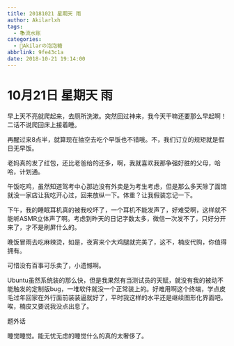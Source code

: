 ```yaml
---
title: 20181021 星期天 雨
author: Akilarlxh
tags:
  - 📚流水账
categories:
  - 🍬Akilarの泡泡糖
abbrlink: 9fe43c1a
date: 2018-10-21 19:14:00
---
```

# 10月21日 星期天 雨

早上天不亮就爬起来，去厕所洗漱。突然回过神来，我今天干嘛还要那么早起啊！二话不说爬回床上接着睡。

再醒过来8点半，就算现在抽空去吃个早饭也不错哦。不，我们订立的规矩就是假日无早饭。

老妈真的发了红包，还比老爸给的还多，啊，我就喜欢我那争强好胜的父母，哈哈，计划通。

午饭吃鸡，虽然知道驾考中心那边没有外卖是为考生考虑，但是那么多天除了面馆就没一家店让我吃开心过，回来放纵一下。体重？让我假装忘记一下。

下午，我的睡眠耳机真的被我咬坏了，一个耳机不能发声了，好难受啊，这样就不能听ASMR立体声了啊。考虑到昨天的日记字数太多，微信一次发不了，只好分开来了，才不是刷屏什么的。

晚饭冒雨去吃麻辣烫，如是，夜宵来个大鸡腿就完美了，这不，楠皮代购，你值得拥有。

可惜没有百事可乐卖了，小遗憾啊。

Ubuntu虽然系统装的那么快，但是我果然有当测试员的天赋，就没有我的被动不能触发的定制版bug，一堆软件就没一个正常装上的。好难用啊这个终端，学点皮毛过年回家在外行面前装装逼就好了，平时我这样的水平还是继续图形化界面吧。唉，楠皮又要说我没点出息了。

题外话

睡觉睡觉。能无忧无虑的睡觉什么的真的太奢侈了。
